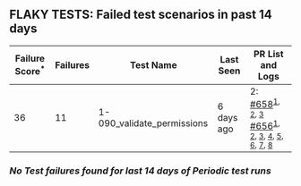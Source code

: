## FLAKY TESTS: Failed test scenarios in past 14 days
| Failure Score<sup>*</sup> | Failures | Test Name | Last Seen | PR List and Logs 
|---|---|---|---|---|
| 36 | 11 | 1-090_validate_permissions  | 6 days ago | 2: [#658](https://github.com/redhat-developer/gitops-operator/pull/658)<sup>[1](https://storage.googleapis.com/test-platform-results/pr-logs/pull/redhat-developer_gitops-operator/658/pull-ci-redhat-developer-gitops-operator-master-v4.13-kuttl-parallel/1766018899674927104/build-log.txt), [2](https://storage.googleapis.com/test-platform-results/pr-logs/pull/redhat-developer_gitops-operator/658/pull-ci-redhat-developer-gitops-operator-master-v4.14-kuttl-parallel/1766018903730819072/build-log.txt), [3](https://storage.googleapis.com/test-platform-results/pr-logs/pull/redhat-developer_gitops-operator/658/pull-ci-redhat-developer-gitops-operator-master-v4.12-kuttl-parallel/1766018897472917504/build-log.txt)</sup> [#656](https://github.com/redhat-developer/gitops-operator/pull/656)<sup>[1](https://storage.googleapis.com/test-platform-results/pr-logs/pull/redhat-developer_gitops-operator/656/pull-ci-redhat-developer-gitops-operator-master-v4.14-kuttl-parallel/1763396469634633728/build-log.txt), [2](https://storage.googleapis.com/test-platform-results/pr-logs/pull/redhat-developer_gitops-operator/656/pull-ci-redhat-developer-gitops-operator-master-v4.14-kuttl-parallel/1763425795910406144/build-log.txt), [3](https://storage.googleapis.com/test-platform-results/pr-logs/pull/redhat-developer_gitops-operator/656/pull-ci-redhat-developer-gitops-operator-master-v4.13-kuttl-parallel/1763396464937013248/build-log.txt), [4](https://storage.googleapis.com/test-platform-results/pr-logs/pull/redhat-developer_gitops-operator/656/pull-ci-redhat-developer-gitops-operator-master-v4.14-kuttl-parallel/1763153550919077888/build-log.txt), [5](https://storage.googleapis.com/test-platform-results/pr-logs/pull/redhat-developer_gitops-operator/656/pull-ci-redhat-developer-gitops-operator-master-v4.13-kuttl-parallel/1763445678945603584/build-log.txt), [6](https://storage.googleapis.com/test-platform-results/pr-logs/pull/redhat-developer_gitops-operator/656/pull-ci-redhat-developer-gitops-operator-master-v4.14-kuttl-parallel/1763445682615619584/build-log.txt), [7](https://storage.googleapis.com/test-platform-results/pr-logs/pull/redhat-developer_gitops-operator/656/pull-ci-redhat-developer-gitops-operator-master-v4.12-kuttl-parallel/1763396464635023360/build-log.txt), [8](https://storage.googleapis.com/test-platform-results/pr-logs/pull/redhat-developer_gitops-operator/656/pull-ci-redhat-developer-gitops-operator-master-v4.12-kuttl-parallel/1763445678748471296/build-log.txt)</sup> 

### *No Test failures found for last 14 days of __Periodic__ test runs*
